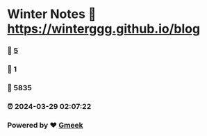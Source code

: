 # Winter Notes :link: https://winterggg.github.io/blog 
### :page_facing_up: [5](https://winterggg.github.io/blog/tag.html) 
### :speech_balloon: 1 
### :hibiscus: 5835 
### :alarm_clock: 2024-03-29 02:07:22 
### Powered by :heart: [Gmeek](https://github.com/Meekdai/Gmeek)
